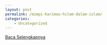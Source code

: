 ```yaml
---
layout: post
permalink: /mimpi-harimau-hitam-dalam-islam/
categories:
    - Uncategorized
---
```


[Baca Selengkapnya](/06)